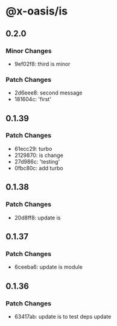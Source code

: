 # @x-oasis/is

## 0.2.0

### Minor Changes

- 9ef02f8: third is minor

### Patch Changes

- 2d6eee8: second message
- 181604c: 'first'

## 0.1.39

### Patch Changes

- 61ecc29: turbo
- 2129870: is change
- 27d986c: 'testing'
- 0fbc80c: add turbo

## 0.1.38

### Patch Changes

- 20d8ff8: update is

## 0.1.37

### Patch Changes

- 6ceeba6: update is module

## 0.1.36

### Patch Changes

- 63417ab: update is to test deps update
